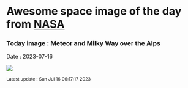 
# Awesome space image of the day from [NASA](https://api.nasa.gov/)

### Today image : Meteor and Milky Way over the Alps
Date : 2023-07-16

![](https://apod.nasa.gov/apod/image/2307/MeteorMountain_Roemmelt_960.jpg)

<small>Latest update : Sun Jul 16 06:17:17 2023</small>
        